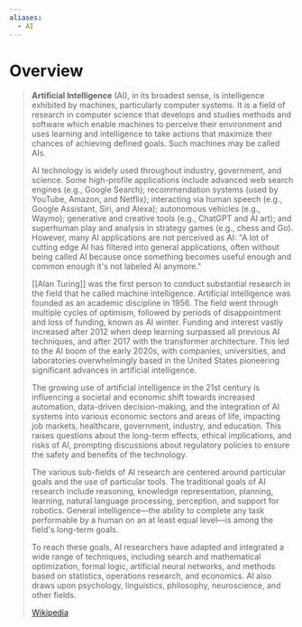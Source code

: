 ```yaml
---
aliases:
  - AI
---
```

# Overview

> **Artificial Intelligence** (AI), in its broadest sense, is intelligence exhibited by machines, particularly computer systems. It is a field of research in computer science that develops and studies methods and software which enable machines to perceive their environment and uses learning and intelligence to take actions that maximize their chances of achieving defined goals. Such machines may be called AIs.
>
> AI technology is widely used throughout industry, government, and science. Some high-profile applications include advanced web search engines (e.g., Google Search); recommendation systems (used by YouTube, Amazon, and Netflix); interacting via human speech (e.g., Google Assistant, Siri, and Alexa); autonomous vehicles (e.g., Waymo); generative and creative tools (e.g., ChatGPT and AI art); and superhuman play and analysis in strategy games (e.g., chess and Go). However, many AI applications are not perceived as AI: "A lot of cutting edge AI has filtered into general applications, often without being called AI because once something becomes useful enough and common enough it's not labeled AI anymore."
>
> [[Alan Turing]] was the first person to conduct substantial research in the field that he called machine intelligence. Artificial intelligence was founded as an academic discipline in 1956. The field went through multiple cycles of optimism, followed by periods of disappointment and loss of funding, known as AI winter. Funding and interest vastly increased after 2012 when deep learning surpassed all previous AI techniques, and after 2017 with the transformer architecture. This led to the AI boom of the early 2020s, with companies, universities, and laboratories overwhelmingly based in the United States pioneering significant advances in artificial intelligence.
>
> The growing use of artificial intelligence in the 21st century is influencing a societal and economic shift towards increased automation, data-driven decision-making, and the integration of AI systems into various economic sectors and areas of life, impacting job markets, healthcare, government, industry, and education. This raises questions about the long-term effects, ethical implications, and risks of AI, prompting discussions about regulatory policies to ensure the safety and benefits of the technology. 
>
> The various sub-fields of AI research are centered around particular goals and the use of particular tools. The traditional goals of AI research include reasoning, knowledge representation, planning, learning, natural language processing, perception, and support for robotics. General intelligence—the ability to complete any task performable by a human on an at least equal level—is among the field's long-term goals.
>
> To reach these goals, AI researchers have adapted and integrated a wide range of techniques, including search and mathematical optimization, formal logic, artificial neural networks, and methods based on statistics, operations research, and economics. AI also draws upon psychology, linguistics, philosophy, neuroscience, and other fields.
>
> [Wikipedia](https://en.wikipedia.org/wiki/Artificial%20intelligence)
